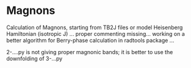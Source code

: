 # Magnons
Calculation of Magnons, starting from TB2J files or model Heisenberg Hamiltonian (isotropic J) 
... proper commenting missing...
working on a better algorithm for Berry-phase calculation in radtools package ...

2-....py is not giving proper magnonic bands; it is better to use the downfolding of 3-...py

